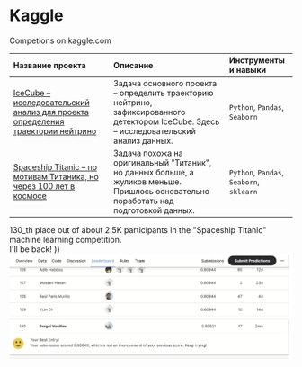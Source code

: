 # Kaggle
Competions on kaggle.com

| Название проекта      | Описание              | Инструменты и навыки      |
|:----------------------|:----------------------|:--------------------------|
| [IceCube – исследовательский анализ для проекта определения траектории нейтрино](https://github.com/Nanobelka/IceCube) | Задача основного проекта – определить траекторию нейтрино, зафиксированного детектором IceCube. Здесь – исследовательский анализ данных. | `Python`, `Pandas`, `Seaborn` |
| [Spaceship Titanic – по мотивам Титаника, но через 100 лет в космосе](https://github.com/Nanobelka/Spaceship_Titanic) | Задача похожа на оригинальный "Титаник", но данных больше, а жуликов меньше. Пришлось основательно поработать над подготовкой данных. | `Python`, `Pandas`, `Seaborn`, `sklearn` |

130_th place out of about 2.5K participants in the "Spaceship Titanic" machine learning competition.  
I'll be back! ))
![Spaceship Titanic](https://github.com/Nanobelka/Kaggle/blob/main/Spaceship%20Titanic/images/130_th_place.png)
